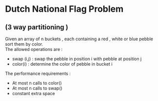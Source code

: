 # Dutch National Flag Problem 
## (3 way partitioning )

Given an array of n buckets , each containing a red , white or blue pebble  
sort them by color.  
The allowed operations are :

- swap (i,j) : swap the pebble in position i with pebble at position j
- color(i) : determine the color of pebble in bucket i

The performance requirements :

- At most n calls to color()
- At most n calls to swap()
- constant extra space